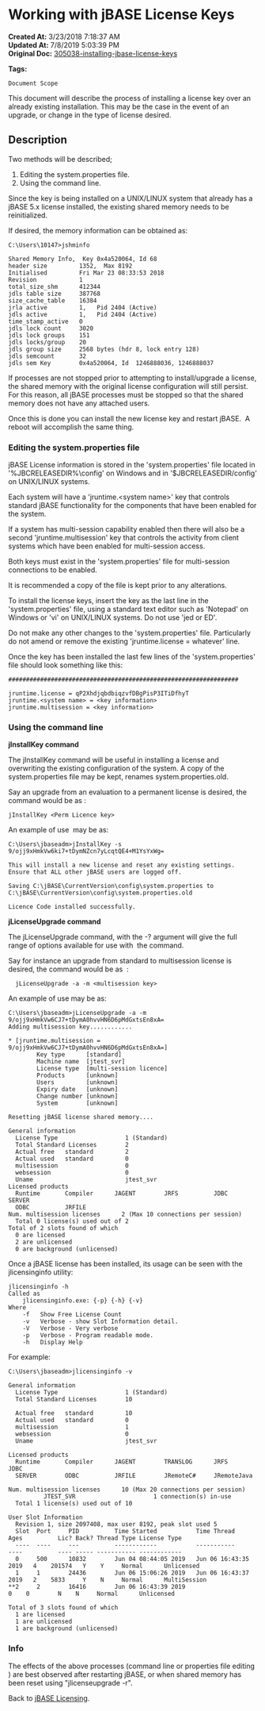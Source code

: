 # Working with jBASE License Keys

**Created At:** 3/23/2018 7:18:37 AM  
**Updated At:** 7/8/2019 5:03:39 PM  
**Original Doc:** [305038-installing-jbase-license-keys](https://docs.jbase.com/36690-installation-guides/305038-installing-jbase-license-keys)  

**Tags:**
<badge text='jlicenseupgrade' vertical='middle' />
<badge text='jlicense' vertical='middle' />
<badge text='license' vertical='middle' />
<badge text='jlicensinginfo' vertical='middle' />
<badge text='jinsallkey -v' vertical='middle' />

```
Document Scope
```

This document will describe the process of installing a license key over an already existing installation. This may be the case in the event of an upgrade, or change in the type of license desired.

## Description 

Two methods will be described;

1. Editing the system.properties file.
2. Using the command line.




Since the key is being installed on a UNIX/LINUX system that already has a jBASE 5.x license installed, the existing shared memory needs to be reinitialized.

If desired, the memory information can be obtained as:

```
C:\Users\10147>jshminfo

Shared Memory Info,  Key 0x4a520064, Id 68
header size         1352,  Max 8192
Initialised         Fri Mar 23 08:33:53 2018
Revision            1
total_size_shm      412344
jdls table size     387768
size_cache_table    16384
jrla active         1,   Pid 2404 (Active)
jdls active         1,   Pid 2404 (Active)
time_stamp_active   0
jdls lock count     3020
jdls lock groups    151
jdls locks/group    20
jdls group size     2568 bytes (hdr 8, lock entry 128)
jdls semcount       32
jdls sem Key        0x4a520064, Id  1246888036, 1246888037
```



If processes are not stopped prior to attempting to install/upgrade a license, the shared memory with the original license configuration will still persist. For this reason, all jBASE processes must be stopped so that the shared memory does not have any attached users.

Once this is done you can install the new license key and restart jBASE.  A reboot will accomplish the same thing.



### Editing the system.properties file 

jBASE License information is stored in the 'system.properties' file located in '%JBCRELEASEDIR%\config' on Windows and in '$JBCRELEASEDIR/config' on UNIX/LINUX systems.

Each system will have a 'jruntime.&lt;system name&gt;' key that controls standard jBASE functionality for the components that have been enabled for the system.

If a system has multi-session capability enabled then there will also be a second 'jruntime.multisession' key that controls the activity from client systems which have been enabled for multi-session access.

Both keys must exist in the 'system.properties' file for multi-session connections to be enabled.

It is recommended a copy of the file is kept prior to any alterations.

To install the license keys, insert the key as the last line in the 'system.properties' file, using a standard text editor such as 'Notepad' on Windows or 'vi' on UNIX/LINUX systems. Do not use 'jed or ED'.

Do not make any other changes to the 'system.properties' file. Particularly do not amend or remove the existing 'jruntime.license = whatever' line.

Once the key has been installed the last few lines of the 'system.properties' file should look something like this:



```
#################################################################

jruntime.license = qP2XhdjqbdbiqzvfDBgPisP3ITiDfhyT
jruntime.<system name> = <key information>
jruntime.multisession = <key information>
```





### Using the command line

**jInstallKey command**

The jInstallKey command will be useful in installing a license and overwriting the existing configuration of the system. A copy of the system.properties file may be kept, renames system.properties.old.

Say an upgrade from an evaluation to a permanent license is desired, the command would be as :

```
jInstallKey <Perm Licence key> 
```



An example of use  may be as:

```
C:\Users\jbaseadm>jInstallKey -s  9/ojj9xHmkVw6ki7+tDymNZcn7yLcqtQE4+M1YsYxWg=

This will install a new license and reset any existing settings.
Ensure that ALL other jBASE users are logged off.

Saving C:\jBASE\CurrentVersion\config\system.properties to C:\jBASE\CurrentVersion\config\system.properties.old

Licence Code installed successfully.
```



**jLicenseUpgrade command**

The jLicenseUpgrade command, with the -? argument will give the full range of options available for use with  the command.

Say for instance an upgrade from standard to multisession license is desired, the command would be as  :

```
  jLicenseUpgrade -a -m <multisession key> 
```



An example of use may be as:

```
C:\Users\jbaseadm>jLicenseUpgrade -a -m 9/ojj9xHmkVw6CJ7+tDymA0hvvHN6D6pMdGxtsEn8xA=
Adding multisession key............

* [jruntime.multisession = 9/ojj9xHmkVw6CJ7+tDymA0hvvHN6D6pMdGxtsEn8xA=]
        Key type      [standard]
        Machine name  [jtest_svr]
        License type  [multi-session licence]
        Products      [unknown]
        Users         [unknown]
        Expiry date   [unknown]
        Change number [unknown]
        System        [unknown]

Resetting jBASE license shared memory....

General information
  License Type                   1 (Standard)
  Total Standard Licenses        2
  Actual free   standard         2
  Actual used   standard         0
  multisession                   0
  websession                     0
  Uname                          jtest_svr
Licensed products
  Runtime       Compiler      JAGENT        JRFS          JDBC          SERVER
  ODBC          JRFILE
Num. multisession licenses      2 (Max 10 connections per session)
  Total 0 license(s) used out of 2
Total of 2 slots found of which
  0 are licensed
  2 are unlicensed
  0 are background (unlicensed)
```



Once a jBASE license has been installed, its usage can be seen with the jlicensinginfo utility:

```
jlicensinginfo -h
Called as
    jlicensinginfo.exe: {-p} {-h} {-v}
Where
    -f   Show Free License Count
    -v   Verbose - show Slot Information detail.
    -V   Verbose - Very verbose
    -p   Verbose - Program readable mode.
    -h   Display Help
```



For example:



```
C:\Users\jbaseadm>jlicensinginfo -v

General information
  License Type                   1 (Standard)
  Total Standard Licenses        10

  Actual free   standard         10
  Actual used   standard         0
  multisession                   1
  websession                     0
  Uname                          jtest_svr

Licensed products
  Runtime       Compiler      JAGENT        TRANSLOG      JRFS          JDBC
  SERVER        ODBC          JRFILE        JRemoteC#     JRemoteJava

Num. multisession licenses      10 (Max 20 connections per session)
          JTEST_SVR                      1 connection(s) in-use
  Total 1 license(s) used out of 10

User Slot Information
  Revision 1, size 2097408, max user 8192, peak slot used 5
  Slot  Port     PID          Time Started           Time Thread            Ages          Lic? Back? Thread Type License Type
  ----  ----     ---          ------------           -----------            ----          ---- ----- ----------- ------------
  0     500      10832        Jun 04 08:44:05 2019   Jun 06 16:43:35 2019   4    201574   Y    Y     Normal      Unlicensed
  1     1        24436        Jun 06 15:06:26 2019   Jun 06 16:43:37 2019   2    5833     Y    N     Normal      MultiSession
**2     2        16416        Jun 06 16:43:39 2019                          0    0        N    N     Normal      Unlicensed

Total of 3 slots found of which
  1 are licensed
  1 are unlicensed
  1 are background (unlicensed)
```



### Info

The effects of the above processes (command line or properties file editing ) are best observed after restarting jBASE, or when shared memory has been reset using "jlicenseupgrade -r".



Back to [jBASE Licensing](./../../../release-notes/5.6.2-release-notes/jbase-5-licensing).
